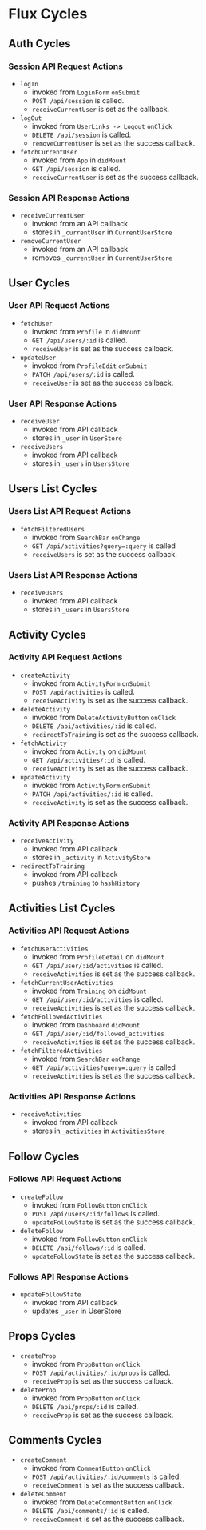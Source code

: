 # Flux Cycles

## Auth Cycles

### Session API Request Actions

* `logIn`
  * invoked from `LoginForm` `onSubmit`
  * `POST /api/session` is called.
  * `receiveCurrentUser` is set as the callback.
* `logOut`
  * invoked from `UserLinks -> Logout` `onClick`
  * `DELETE /api/session` is called.
  * `removeCurrentUser` is set as the success callback.
* `fetchCurrentUser`
  * invoked from `App` in `didMount`
  * `GET /api/session` is called.
  * `receiveCurrentUser` is set as the success callback.

### Session API Response Actions

* `receiveCurrentUser`
  * invoked from an API callback
  * stores in `_currentUser` in `CurrentUserStore`
* `removeCurrentUser`
  * invoked from an API callback
  * removes `_currentUser` in `CurrentUserStore`

## User Cycles

### User API Request Actions

* `fetchUser`
  * invoked from `Profile` in `didMount`
  * `GET /api/users/:id` is called.
  * `receiveUser` is set as the success callback.
* `updateUser`
  * invoked from `ProfileEdit` `onSubmit`
  * `PATCH /api/users/:id` is called.
  * `receiveUser` is set as the success callback.

### User API Response Actions

* `receiveUser`
  * invoked from API callback
  * stores in `_user` in `UserStore`
* `receiveUsers`
  * invoked from API callback
  * stores in `_users` in `UsersStore`

## Users List Cycles

### Users List API Request Actions

* `fetchFilteredUsers`
  * invoked from `SearchBar` `onChange`
  * `GET /api/activities?query=:query` is called
  * `receiveUsers` is set as the success callback.

### Users List API Response Actions

* `receiveUsers`
  * invoked from API callback
  * stores in `_users` in `UsersStore`

## Activity Cycles

### Activity API Request Actions

* `createActivity`
  * invoked from `ActivityForm` `onSubmit`
  * `POST /api/activities` is called.
  * `receiveActivity` is set as the success callback.
* `deleteActivity`
  * invoked from `DeleteActivityButton` `onClick`
  * `DELETE /api/activities/:id` is called.
  * `redirectToTraining` is set as the success callback.
* `fetchActivity`
  * invoked from `Activity` on `didMount`
  * `GET /api/activities/:id` is called.
  * `receiveActivity` is set as the success callback.
* `updateActivity`
  * invoked from `ActivityForm` `onSubmit`
  * `PATCH /api/activities/:id` is called.
  * `receiveActivity` is set as the success callback.


### Activity API Response Actions

* `receiveActivity`
  * invoked from API callback
  * stores in `_activity` in `ActivityStore`
* `redirectToTraining`
  * invoked from API callback
  * pushes `/training` to `hashHistory`

## Activities List Cycles

### Activities API Request Actions

* `fetchUserActivities`
  * invoked from `ProfileDetail` on `didMount`
  * `GET /api/user/:id/activities` is called.
  * `receiveActivities` is set as the success callback.
* `fetchCurrentUserActivities`
  * invoked from `Training` on `didMount`
  * `GET /api/user/:id/activities` is called.
  * `receiveActivities` is set as the success callback.
* `fetchFollowedActivities`
  * invoked from `Dashboard` `didMount`
  * `GET /api/user/:id/followed_activities`
  * `receiveActivities` is set as the success callback.
* `fetchFilteredActivities`
  * invoked from `SearchBar` `onChange`
  * `GET /api/activities?query=:query` is called
  * `receiveActivities` is set as the success callback.

### Activities API Response Actions
* `receiveActivities`
  * invoked from API callback
  * stores in `_activities` in `ActivitiesStore`

## Follow Cycles

### Follows API Request Actions

* `createFollow`
  * invoked from `FollowButton` `onClick`
  * `POST /api/users/:id/follows` is called.
  * `updateFollowState` is set as the success callback.
* `deleteFollow`
  * invoked from `FollowButton` `onClick`
  * `DELETE /api/follows/:id` is called.
  * `updateFollowState` is set as the success callback.

### Follows API Response Actions

* `updateFollowState`
  * invoked from API callback
  * updates `_user` in UserStore

## Props Cycles

* `createProp`
  * invoked from `PropButton` `onClick`
  * `POST /api/activities/:id/props` is called.
  * `receiveProp` is set as the success callback.
* `deleteProp`
  * invoked from `PropButton` `onClick`
  * `DELETE /api/props/:id` is called.
  * `receiveProp` is set as the success callback.

## Comments Cycles

* `createComment`
  * invoked from `CommentButton` `onClick`
  * `POST /api/activities/:id/comments` is called.
  * `receiveComment` is set as the success callback.
* `deleteComment`
  * invoked from `DeleteCommentButton` `onClick`
  * `DELETE /api/comments/:id` is called.
  * `receiveComment` is set as the success callback.
